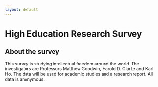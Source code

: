 ```yaml
---
layout: default
---
```


# High Education Research Survey


## About the survey 

This survey is studying intellectual freedom around the world. The investigators are Professors Matthew Goodwin, Harold D. Clarke and Karl Ho. The data will be used for academic studies and a research report. All data is anonymous.
